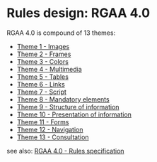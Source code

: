 # Rules design: RGAA 4.0

RGAA 4.0 is compound of 13 themes:

* [Theme 1 - Images](01.Images/README.md)
* [Theme 2 - Frames](02.Frames/README.md)
* [Theme 3 - Colors](03.Colours/README.md)
* [Theme 4 - Multimedia](04.Multimedia/README.md)
* [Theme 5 - Tables](05.Tables/README.md)
* [Theme 6 - Links](06.Links/README.md)
* [Theme 7 - Script](07.Scripts/README.md)
* [Theme 8 - Mandatory elements](08.Mandatory_elements/README.md)
* [Theme 9 - Structure of information](09.Structure_of_information/README.md)
* [Theme 10 - Presentation of information](10.Presentation_of_information/README.md)
* [Theme 11 - Forms](11.Forms/README.md)
* [Theme 12 - Navigation](12.Navigation/README.md)
* [Theme 13 - Consultation](13.Consultation/README.md)


see also: [RGAA 4.0 - Rules specification](https://www.numerique.gouv.fr/publications/rgaa-accessibilite/)
